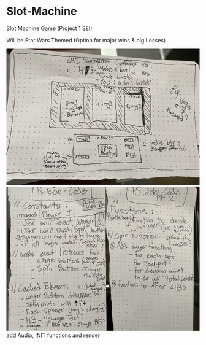 # Slot-Machine
Slot Machine Game (Project 1 SEI)

Will be Star Wars Themed (Option for major wins & big Losses)

![Wireframe for HTML](./Wireframe.png)
![Psuedo-Code(written)](./Psuedo-Code(written).png)
add Audio, INIT functions and render
